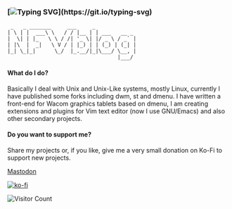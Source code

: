 ### [![Typing SVG](https://readme-typing-svg.herokuapp.com?lines=Hello+There!!;Welcome+to+NFVblog!!)](https://git.io/typing-svg)
```
 _   _ _______     ___     _
| \ | |  ___\ \   / / |__ | | ___   __ _
|  \| | |_   \ \ / /| '_ \| |/ _ \ / _` |
| |\  |  _|   \ V / | |_) | | (_) | (_| |
|_| \_|_|      \_/  |_.__/|_|\___/ \__, |
                                   |___/
```
#### What do I do?
Basically I deal with Unix and Unix-Like systems, mostly Linux, currently I have published some forks including dwm, st and dmenu. I have written a front-end for Wacom graphics tablets based on dmenu, I am creating extensions and plugins for Vim text editor (now I use GNU/Emacs) and also other secondary projects.

 <!-- ![snake gif](https://github.com/nf02/nf02/blob/output/github-contribution-grid-snake.gif) --> 

#### Do you want to support me?
Share my projects or, if you like, give me a very small donation on Ko-Fi to support new projects.


<a rel="me" href="https://mastodon.cloud/@nfvblog">Mastodon</a>

[![ko-fi](https://ko-fi.com/img/githubbutton_sm.svg)](https://ko-fi.com/A0A3CDMP9)

![Visitor Count](https://profile-counter.glitch.me/nf02/count.svg)
<!--
**NF02/nf02** is a ✨ _special_ ✨ repository because its `README.md` (this file) appears on your GitHub profile.

Here are some ideas to get you started:

- 🔭 I’m currently study on University of Cagliari

-->
